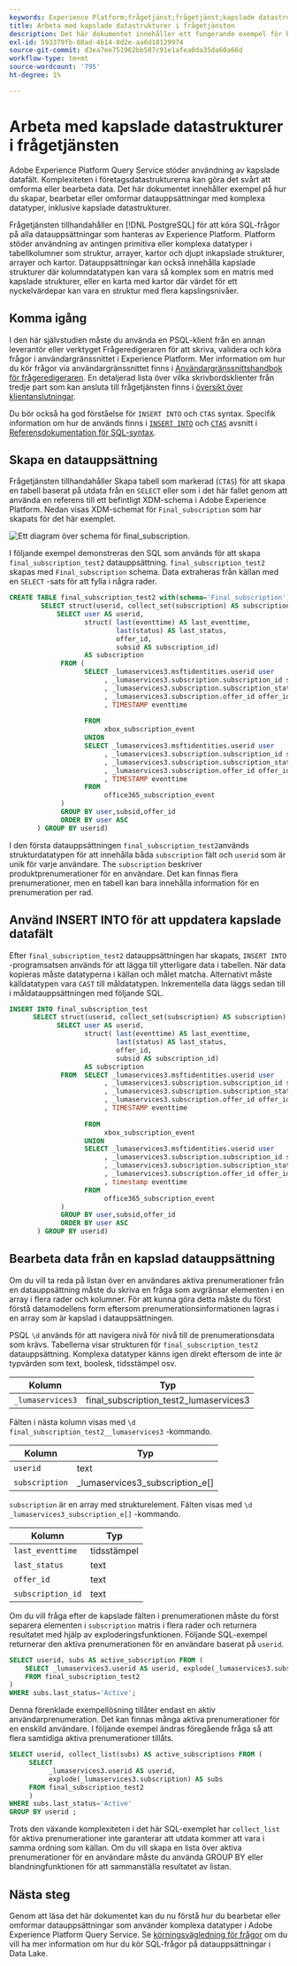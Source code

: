 ```yaml
---
keywords: Experience Platform;frågetjänst;frågetjänst;kapslade datastrukturer;kapslade data;
title: Arbeta med kapslade datastrukturer i frågetjänsten
description: Det här dokumentet innehåller ett fungerande exempel för bearbetning och omformning av kapslade datafält med hjälp av CTAS- och INSERT INTO-satser.
exl-id: 593379fb-88ad-4b14-8d2e-aa6d18129974
source-git-commit: d3ea7ee751962bb507c91e1afea0da35da60a66d
workflow-type: tm+mt
source-wordcount: '795'
ht-degree: 1%

---
```


# Arbeta med kapslade datastrukturer i frågetjänsten

Adobe Experience Platform Query Service stöder användning av kapslade datafält. Komplexiteten i företagsdatastrukturerna kan göra det svårt att omforma eller bearbeta data. Det här dokumentet innehåller exempel på hur du skapar, bearbetar eller omformar datauppsättningar med komplexa datatyper, inklusive kapslade datastrukturer.

Frågetjänsten tillhandahåller en [!DNL PostgreSQL] för att köra SQL-frågor på alla datauppsättningar som hanteras av Experience Platform. Platform stöder användning av antingen primitiva eller komplexa datatyper i tabellkolumner som struktur, arrayer, kartor och djupt inkapslade strukturer, arrayer och kartor. Datauppsättningar kan också innehålla kapslade strukturer där kolumndatatypen kan vara så komplex som en matris med kapslade strukturer, eller en karta med kartor där värdet för ett nyckelvärdepar kan vara en struktur med flera kapslingsnivåer.

## Komma igång

I den här självstudien måste du använda en PSQL-klient från en annan leverantör eller verktyget Frågeredigeraren för att skriva, validera och köra frågor i användargränssnittet i Experience Platform. Mer information om hur du kör frågor via användargränssnittet finns i [Användargränssnittshandbok för frågeredigeraren](../ui/user-guide.md). En detaljerad lista över vilka skrivbordsklienter från tredje part som kan ansluta till frågetjänsten finns i [översikt över klientanslutningar](../clients/overview.md).

Du bör också ha god förståelse för `INSERT INTO` och `CTAS` syntax. Specifik information om hur de används finns i [`INSERT INTO`](../sql/syntax.md#insert-into) och [`CTAS`](../sql/syntax.md#create-table-as-select) avsnitt i [Referensdokumentation för SQL-syntax](../sql/syntax.md).

## Skapa en datauppsättning

Frågetjänsten tillhandahåller Skapa tabell som markerad (`CTAS`) för att skapa en tabell baserat på utdata från en `SELECT` eller som i det här fallet genom att använda en referens till ett befintligt XDM-schema i Adobe Experience Platform. Nedan visas XDM-schemat för `Final_subscription` som har skapats för det här exemplet.

![Ett diagram över schema för final_subscription.](../images/best-practices/final-subscription-schema.png)

I följande exempel demonstreras den SQL som används för att skapa `final_subscription_test2` datauppsättning. `final_subscription_test2` skapas med `Final_subscription` schema. Data extraheras från källan med en `SELECT` -sats för att fylla i några rader.

```sql
CREATE TABLE final_subscription_test2 with(schema='Final_subscription') AS (
        SELECT struct(userid, collect_set(subscription) AS subscription) AS _lumaservices3 FROM(
            SELECT user AS userid,
                   struct( last(eventtime) AS last_eventtime,
                           last(status) AS last_status,
                           offer_id, 
                           subsid AS subscription_id)
                   AS subscription
             FROM (
                   SELECT _lumaservices3.msftidentities.userid user
                        , _lumaservices3.subscription.subscription_id subsid
                        , _lumaservices3.subscription.subscription_status status
                        , _lumaservices3.subscription.offer_id offer_id
                        , TIMESTAMP eventtime
 
                   FROM
                        xbox_subscription_event
                   UNION   
                   SELECT _lumaservices3.msftidentities.userid user
                        , _lumaservices3.subscription.subscription_id subsid
                        , _lumaservices3.subscription.subscription_status status
                        , _lumaservices3.subscription.offer_id offer_id
                        , TIMESTAMP eventtime
                   FROM
                        office365_subscription_event
             ) 
             GROUP BY user,subsid,offer_id
             ORDER BY user ASC
       ) GROUP BY userid)
```

I den första datauppsättningen `final_subscription_test2`används strukturdatatypen för att innehålla båda `subscription` fält och `userid` som är unik för varje användare. The `subscription` beskriver produktprenumerationer för en användare. Det kan finnas flera prenumerationer, men en tabell kan bara innehålla information för en prenumeration per rad.

## Använd INSERT INTO för att uppdatera kapslade datafält

Efter `final_subscription_test2` datauppsättningen har skapats, `INSERT INTO` -programsatsen används för att lägga till ytterligare data i tabellen. När data kopieras måste datatyperna i källan och målet matcha. Alternativt måste källdatatypen vara `CAST` till måldatatypen. Inkrementella data läggs sedan till i måldatauppsättningen med följande SQL.

```sql
INSERT INTO final_subscription_test
      SELECT struct(userid, collect_set(subscription) AS subscription) AS _lumaservices3 FROM(
            SELECT user AS userid,
                   struct( last(eventtime) AS last_eventtime,
                           last(status) AS last_status,
                           offer_id, 
                           subsid AS subscription_id)
                   AS subscription
             FROM  SELECT _lumaservices3.msftidentities.userid user
                        , _lumaservices3.subscription.subscription_id subsid
                        , _lumaservices3.subscription.subscription_status status
                        , _lumaservices3.subscription.offer_id offer_id
                        , TIMESTAMP eventtime
 
                   FROM
                        xbox_subscription_event
                   UNION   
                   SELECT _lumaservices3.msftidentities.userid user
                        , _lumaservices3.subscription.subscription_id subsid
                        , _lumaservices3.subscription.subscription_status status
                        , _lumaservices3.subscription.offer_id offer_id
                        , timestamp eventtime
                   FROM
                        office365_subscription_event
             ) 
             GROUP BY user,subsid,offer_id
             ORDER BY user ASC
       ) GROUP BY userid)
```

## Bearbeta data från en kapslad datauppsättning

Om du vill ta reda på listan över en användares aktiva prenumerationer från en datauppsättning måste du skriva en fråga som avgränsar elementen i en array i flera rader och kolumner. För att kunna göra detta måste du först förstå datamodellens form eftersom prenumerationsinformationen lagras i en array som är kapslad i datauppsättningen.

PSQL `\d` används för att navigera nivå för nivå till de prenumerationsdata som krävs. Tabellerna visar strukturen för `final_subscription_test2` datauppsättning. Komplexa datatyper känns igen direkt eftersom de inte är typvärden som text, boolesk, tidsstämpel osv.

| Kolumn | Typ |
|--------|-------|
| `_lumaservices3` | final_subscription_test2_lumaservices3 |

Fälten i nästa kolumn visas med `\d final_subscription_test2__lumaservices3` -kommando.

| Kolumn | Typ |
|---------|-------|
| `userid` | text |
| `subscription` | _lumaservices3_subscription_e[] |

`subscription` är en array med strukturelement. Fälten visas med `\d _lumaservices3_subscription_e[]` -kommando.

| Kolumn | Typ |
|---------|-------|
| `last_eventtime` | tidsstämpel |
| `last_status` | text |
| `offer_id` | text |
| `subscription_id` | text |

Om du vill fråga efter de kapslade fälten i prenumerationen måste du först separera elementen i `subscription` matris i flera rader och returnera resultatet med hjälp av exploderingsfunktionen. Följande SQL-exempel returnerar den aktiva prenumerationen för en användare baserat på `userid`.

```sql
SELECT userid, subs AS active_subscription FROM (
    SELECT _lumaservices3.userid AS userid, explode(_lumaservices3.subscription) AS subs 
    FROM final_subscription_test2
)
WHERE subs.last_status='Active';
```

Denna förenklade exempellösning tillåter endast en aktiv användarprenumeration. Det kan finnas många aktiva prenumerationer för en enskild användare. I följande exempel ändras föregående fråga så att flera samtidiga aktiva prenumerationer tillåts.

```sql
SELECT userid, collect_list(subs) AS active_subscriptions FROM (
     SELECT
          _lumaservices3.userid AS userid,
          explode(_lumaservices3.subscription) AS subs
     FROM final_subscription_test2
     )
WHERE subs.last_status='Active' 
GROUP BY userid ;
```

Trots den växande komplexiteten i det här SQL-exemplet har `collect_list` för aktiva prenumerationer inte garanterar att utdata kommer att vara i samma ordning som källan. Om du vill skapa en lista över aktiva prenumerationer för en användare måste du använda GROUP BY eller blandningfunktionen för att sammanställa resultatet av listan.

## Nästa steg

Genom att läsa det här dokumentet kan du nu förstå hur du bearbetar eller omformar datauppsättningar som använder komplexa datatyper i Adobe Experience Platform Query Service. Se [körningsvägledning för frågor](../best-practices/writing-queries.md) om du vill ha mer information om hur du kör SQL-frågor på datauppsättningar i Data Lake.
